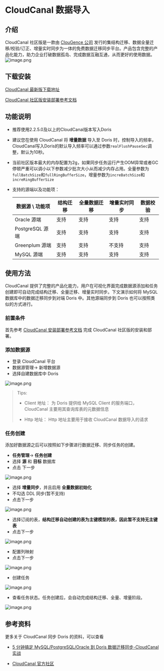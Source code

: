 # CloudCanal 数据导入

## 介绍

CloudCanal 社区版是一款由 [ClouGence 公司](https://www.clougence.com) 发行的集结构迁移、数据全量迁移/校验/订正、增量实时同步为一体的免费数据迁移同步平台。产品包含完整的产品化能力，助力企业打破数据孤岛、完成数据互融互通，从而更好的使用数据。
![image.png](../../../.vuepress/public/images/cloudcanal/cloudcanal-1.jpg)

## 下载安装

[CloudCanal 最新版下载地址](https://clougence.com)

[CloudCanal 社区版安装部署参考文档](https://doc-cloudcanal.clougence.com/operation/install_linux)

## 功能说明

- 推荐使用2.2.5.0及以上的CloudCanal版本写入Doris
- 建议您在使用 CloudCanal 将 **增量数据** 导入至 Doris 时，控制导入的频率，CloudCanal写入Doris的默认导入频率可以通过参数`realFlushPauseSec`调整，默认为10秒。
- 当前社区版本最大的内存配置为2g，如果同步任务运行产生OOM异常或者GC停顿严重可以调小以下参数减少批次大小从而减少内存占用。全量参数为`fullBatchSize`和`fullRingBufferSize`，增量参数为`increBatchSize`和`increRingBufferSize`
- 支持的源端以及功能项：

  | 数据源 \ 功能项 | 结构迁移 | 全量数据迁移 | 增量实时同步 | 数据校验 |
    | --- | --- | --- | --- | --- |
  | Oracle 源端 | 支持 | 支持 | 支持 | 支持 |
  | PostgreSQL 源端 | 支持 | 支持 | 支持 | 支持 |
  | Greenplum 源端 | 支持 | 支持 | 不支持 | 支持 |
  | MySQL 源端 | 支持 | 支持 | 支持 | 支持 |

## 使用方法

CloudCanal 提供了完整的产品化能力，用户在可视化界面完成数据源添加和任务创建即可自动完成结构迁移、全量迁移、增量实时同步。下文演示如何将 MySQL 数据库中的数据迁移同步到对端 Doris 中。其他源端同步到 Doris 也可以按照类似的方式进行。

### 前置条件

首先参考 [CloudCanal 安装部署参考文档](https://www.askcug.com/topic/75) 完成 CloudCanal 社区版的安装和部署。

### 添加数据源

- 登录 CloudCanal 平台
- 数据源管理-> 新增数据源
- 选择自建数据库中 Doris

![image.png](../../../.vuepress/public/images/cloudcanal/cloudcanal-2.jpg)

> Tips:
>
> - Client 地址： 为 Doris 提供给 MySQL Client 的服务端口，CloudCanal 主要用其查询库表的元数据信息
>
> - Http 地址： Http 地址主要用于接收 CloudCanal 数据导入的请求

### 任务创建

添加好数据源之后可以按照如下步骤进行数据迁移、同步任务的创建。

- **任务管理**-> **任务创建**
- 选择 **源** 和 **目标** 数据库
- 点击 下一步

![image.png](../../../.vuepress/public/images/cloudcanal/cloudcanal-3.jpg)

- 选择 **增量同步**，并且启用 **全量数据初始化**
- 不勾选 DDL 同步(暂不支持)
- 点击下一步

![image.png](../../../.vuepress/public/images/cloudcanal/cloudcanal-4.png)

- 选择订阅的表，**结构迁移自动创建的表为主键模型的表，因此暂不支持无主键表**
- 点击下一步

![image.png](../../../.vuepress/public/images/cloudcanal/cloudcanal-5.png)

- 配置列映射
- 点击下一步

![image.png](../../../.vuepress/public/images/cloudcanal/cloudcanal-6.png)

- 创建任务

![image.png](../../../.vuepress/public/images/cloudcanal/cloudcanal-7.png)

- 查看任务状态。任务创建后，会自动完成结构迁移、全量、增量阶段。

![image.png](../../../.vuepress/public/images/cloudcanal/cloudcanal-8.jpg)

## 参考资料

更多关于 CloudCanal 同步 Doris 的资料，可以查看

- [5 分钟搞定 MySQL/PostgreSQL/Oracle 到 Doris 数据迁移同步-CloudCanal 实战](https://www.askcug.com/topic/262)

- [CloudCanal 官方社区](https://www.askcug.com/)
